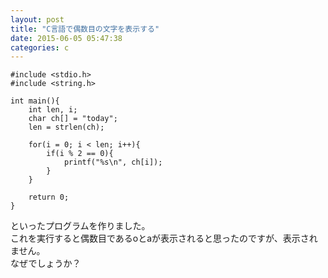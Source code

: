 ```yaml
---
layout: post
title: "C言語で偶数目の文字を表示する"
date: 2015-06-05 05:47:38
categories: c
---
```

<pre><code>#include &lt;stdio.h&gt;
#include &lt;string.h&gt;

int main(){
    int len, i;
    char ch[] = "today";
    len = strlen(ch);

    for(i = 0; i &lt; len; i++){
        if(i % 2 == 0){
            printf("%s\n", ch[i]);
        }
    }

    return 0;
}
</code></pre>

<p>といったプログラムを作りました。<br>
これを実行すると偶数目であるoとaが表示されると思ったのですが、表示されません。<br>
なぜでしょうか？</p>
